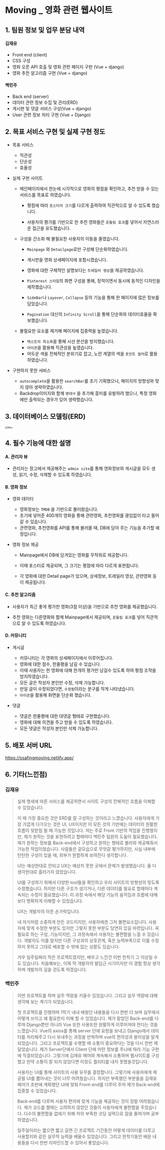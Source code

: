 # Moving _ 영화 관련 웹사이트



## 1. 팀원 정보 및 업무 분담 내역

#### 김재유

* Front end (client)
* CSS 구성
* 영화 오픈 API 호출 및 영화 관련 페이지 구현 (Vue + django)
* 영화 추천 알고리즘 구현 (Vue + django)



#### 백민주

* Back end (server)
* 데이터 관련 정보 수집 및 관리(ERD)
* 게시판 및 댓글 서비스 구성(Vue + django)
* User 관련 정보 처리 구현 (Vue + Django)



## 2. 목표 서비스 구현 및 실제 구현 정도

- 목표 서비스

  - 직관성
  - 단순성
  - 효율성

  

- 실제 구현 사이트

  - 메인페이지에서 한눈에 시각적으로 영화의 평점을 확인하고, 추천 받을 수 있는 서비스를 목표로 하였습니다.

    - 평점에 따라 `포스터의 크기`를 다르게 출력하여 직관적으로 알 수 있도록 했습니다.

    - 사용자의 평가를 기반으로 한 추천 영화들은 `흔들림 효과`를 넣어서 자연스러운 접근을 유도했습니다. 

      

  - 구성을 간소화 해 불필요한 사용자의 이동을 줄였습니다.

    - `Mainpage` 와 `Detailpage`로만 구성해 단순화하였습니다.

    - 게시판을 영화 상세페이지에 포함시켰습니다.

    - 영화에 대한 구체적인 설명보다는 `트레일러 영상`을 제공하였습니다.

    - `Pinterest 스타일`의 화면 구성을 통해, 정적이면서 동시에 동적인 디자인을 제작했습니다.

    - `SideBar`나 `Layover`, `Collapse` 등의 기능을 통해 한 페이지에 많은 정보를 담았습니다.

    - `Pagination` 대신의 `Infinity Scroll`을 통해 단순화와 데이터효율을 확보했습니다.

      

  - 불필요한 요소를 제거해 페이지에 집중력을 높였습니다.

    - `텍스트의 최소화`을 통해 시선 분산을 방지했습니다.
    - `아이콘`을 활용해 직관성을 높였습니다.
    - 어두운 색을 전체적인 분위기로 잡고, 노란 계열의 색을 `포인트 컬러`로 활용하였습니다.

    

- 구현하지 못한 서비스

  - `autocomplete`을 활용한 `searchBar`를 초기 기획했으나, 페이지의 방향성와 맞지 않아 생략하였습니다.
  - Backdrop이미지와 함께 `명대사` 을 추가해 흥미를 유발하려 했으나, 특정 영화에만 출력되는 경우가 있어 생략했습니다.



## 3. 데이터베이스 모델링(ERD)

<img src="README.assets/Main.jpg" alt="Main" style="zoom:50%;" />

## 4. 필수 기능에 대한 설명

#### A. 관리자 뷰

- 관리자는 장고에서 제공해주는 `admin site`를 통해 영화정보와 게시글을 모두 생성, 읽기, 수정, 삭제할 수 있도록 하였습니다.

  

#### B. 영화 정보

- 영화 데이터
  - 영화정보는 `TMDB` 을 기반으로 불러왔습니다.
  -  초기에 넣어준 400개의 영화을 통해 관련영화, 추천영화를 끊임없이 타고 들어갈 수 있습니다.
  -  관련영화, 추천영화를 API를 통해 불러올 때, DB에 담아 주는 기능을 추가할 예정입니다.

- 영화 정보 제공

  - Mainpage에서 DB에 담겨있는 영화를 무작위로 제공합니다.

  - 이때 포스터로 제공되며, 그 크기는 평점에 따라 다르게 표현됩니다.

  - 각 영화에 대한 Detail page가 있으며, 상세정보, 트레일러 영상, 관련영화 등이 제공됩니다.

    

#### C. 추천 알고리즘

* 사용자가 최근 좋게 평가한 영화(3점 이상)을 기반으로 추천 영화를 제공했습니다.

* 추천 영화는 다른영화와 함께 Mainpage에서 제공되며, `흔들림 효과`를 넣어 직관적으로 알 수 있도록 하였습니다.

  

#### D. 커뮤니티

- 게시글
  - 커뮤니티는 각 영화의 상세페이지에서 이루어집니다.
  - 영화에 대한 점수, 한줄평을 남길 수 있습니다.
  - 이때 사용자는 한 영화에 대해 한개의 평가만 남길수 있도록 하여 평점 조작을 방지하였습니다.
  - 모든 글은 작성자 본인만 수정, 삭제 가능합니다.
  - 만일 글이 수정되었다면, `수정됨`이라는 문구를 작게 나타냈습니다.
  - `아이콘`을 활용해 화면을 단순화 했습니다.

- 댓글

  - 댓글은 한줄평에 대한 대댓글 형태로 구현했습니다.
  - 영화에 대해 의견을 주고 받을 수 있도록 하였습니다.
  - 모든 댓글은 작성자 본인만 삭제 가능합니다.

  

## 5. 배포 서버 URL

https://ssafingmoving.netlify.app/

## 6. 기타(느낀점) 

### 김재유

>  실제 명세에 따른 서비스를 제공하면서 사이트 구성의 전체적인 흐름을 이해할 수 있었습니다. 
>
>  이 때 가장 중요한 것은 ERD를 잘 구성하는 것이라고 느꼈습니다. 사용자에게 가장 가깝게 다가오는 것은 UI, UX이지만 이 모든 것의 기반에는 데이터의 원활한 흐름이 뒷받침 될 때 가능한 것입니다.   저는 주로 Front 기반의 작업을 진행했지만, 제가 원하는 것을 표현하려고 할때마다 백민주 팀원의 도움이 필요했습니다. 제가 원하는 정보를 Back-end에서 구성하고 원하는 형태로 불러와 제공해줘서 가능한 작업이었습니다. 사람들은 겉모습으로 무엇갈 평가하지만, 사실 내부에 탄탄한 구성이 있을 때, 외부가 원할하게 보여진다 생각합니다.
>
>  UI는 예상한대로 안되고 UX는 예상치 못한 곳에서 문제가 발생했습니다. 둘 다 생각한대로 흘러가지 않았습니다. 
>
>  UI를 구성하기 위해서 다양한 tool들을 확인하고 우리 사이트의 방향성의 맞도록 수정했습니다. 하지만 다른 구조가 생기거나, 다른 데이터를 필요로 할때마다 계속되는 수정이 필요했습니다. 이 과정 속에서 해당 기능의 움직임과 흐름에 대해 보다 명확하게 이해할 수 있었습니다.
>
>  UX는 개발자의 아픈 손가락입니다. 
>
>  내 자식처럼 소중하게 만든 코드이지만, 사용자에겐 그저 불편요소입니다. 사용자에 맞게 수정한 부분도 있지만 그렇지 못한 부분도 당연히 있길 마련입니다. 꼭 필요로 하는 구성, 기능이지만, 그 과정속에서 사용자는 불편함을 느낄 수 있습니다. 개발자도 이를 알지만 다른 구성과의 상호관계, 혹은 능력부족으로 이를 수정하지 못하고 그대로 배포할 수 밖에 없는 상황도 있습니다. 
>
>  겨우 일주일짜리 작은 프로젝트였지만, 배우고 느낀건 이번 한학기 그 이상일 수도 있습니다. 처음해보는, 이제 막 개발자의 발담근 시기이지만 이 경험 항상 생각하며 개발자의 길을 걷도록 하겠습니다.



### 백민주

> 이번 프로젝트를 하며 실무 역량을 키울수 있었습니다. 그리고 실무 역량에 대해 생각해 보는 계기가 되었습니다.
>
> 첫 프로젝트를 진행하며 1학기 내내 배웠던 내용들을 다시 한번 더 보며 실무에서 어떻게 쓰이고 왜 필요한지 이해 할 수 있었습니다. 제가 맡았던 Back-end를 다루며 Django뿐만 아니라 Vue 또한 사용또한 원활하게 이루어져야 한다는 것을 느꼈습니다. Vue의 axios를 통해 server 단에 요청을 보내고 Django에서 데이터를 처리해주고 다시 보내주는 과정을 반복하며 vue의 편의성과 용이성을 알게 되었습니다. 그리고 프로젝트를 수행할 때 소통이 중요하다는 것을 다시 한번  깨달았습니다. 제가 Server단에서 Client 단에 어떤 정보를 주냐에 따라 기능 구현에 직결되었습니다. 그렇기에 김재유 페어와 계속해서 소통하며 웹사이트를 구성했고 만약 소통이 잘 되지 않았다면 이정도 퀄리티를 내지 못했을것입니다.
>
> 사용자는 UI를 통해 사이트의 사용 유무를 결정합니다. 그렇기에 사용자에게 제공될 UI를 뽑아내는 것이 너무 어려웠습니다. 하지만 부족했던 부분들을 김재유 페어가 초반에 계획했던 UI에 맞춰 Front-end를 다루어 주어 제가 Back-end에 집중할 수 있었습니다.
>
> Back-end를 다루며 사용자 편의에 맞게 기능을 제공하는 것이 정말 어려웠습니다. 제가 코드를 짤때는 고려하지 않았던 것들이 사용자에게 불편함을 주었습니다. 다수의 불편함을 없애기 위해 저의 부족한 코딩 실력으로 잠을 줄여가며 공부하였습니다. 
>
> 일주일이라는 짧으면 짧고 길면 긴 프로젝트 기간동안 어떻게 데이터를 다루고 사용할지와 같은 실무적 능력을 배울수 있었습니다. 그리고 한학기동안 배운 내용들을 다시 한번 리마인드할 수 있어서 좋았습니다.

